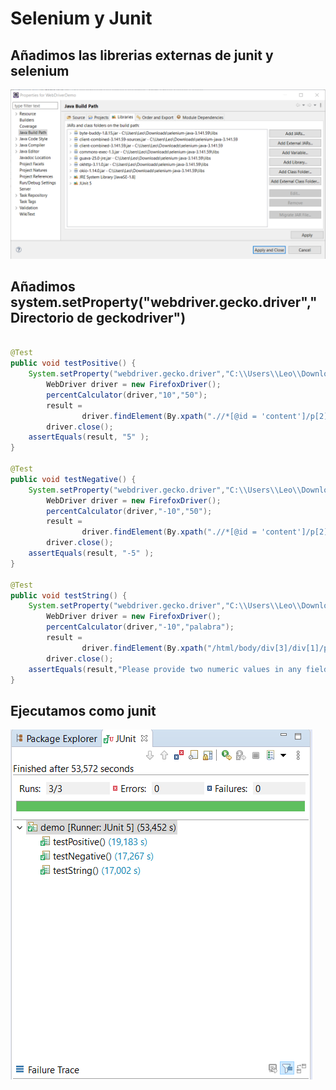 # Selenium y Junit

## Añadimos las librerias externas de junit y selenium
![Librerias](img/3.png)


## Añadimos system.setProperty("webdriver.gecko.driver","Directorio de geckodriver")
```java

@Test
public void testPositive() {
	System.setProperty("webdriver.gecko.driver","C:\\Users\\Leo\\Downloads\\geckodriver-v0.28.0-win64\\geckodriver.exe");
		WebDriver driver = new FirefoxDriver();
		percentCalculator(driver,"10","50");
		result =
				driver.findElement(By.xpath(".//*[@id = 'content']/p[2]/font/b")).getText();
		driver.close();
	assertEquals(result, "5" );
}

@Test
public void testNegative() {
	System.setProperty("webdriver.gecko.driver","C:\\Users\\Leo\\Downloads\\geckodriver-v0.28.0-win64\\geckodriver.exe");
		WebDriver driver = new FirefoxDriver();
		percentCalculator(driver,"-10","50");
		result =
				driver.findElement(By.xpath(".//*[@id = 'content']/p[2]/font/b")).getText();
		driver.close();
	assertEquals(result, "-5" );
}

@Test
public void testString() {
	System.setProperty("webdriver.gecko.driver","C:\\Users\\Leo\\Downloads\\geckodriver-v0.28.0-win64\\geckodriver.exe");
		WebDriver driver = new FirefoxDriver();
		percentCalculator(driver,"-10","palabra");
		result =
				driver.findElement(By.xpath("/html/body/div[3]/div[1]/p[2]")).getText();
		driver.close();
	assertEquals(result,"Please provide two numeric values in any fields below.");
}

```


## Ejecutamos como junit
![Ejecucion](img/2.png)
